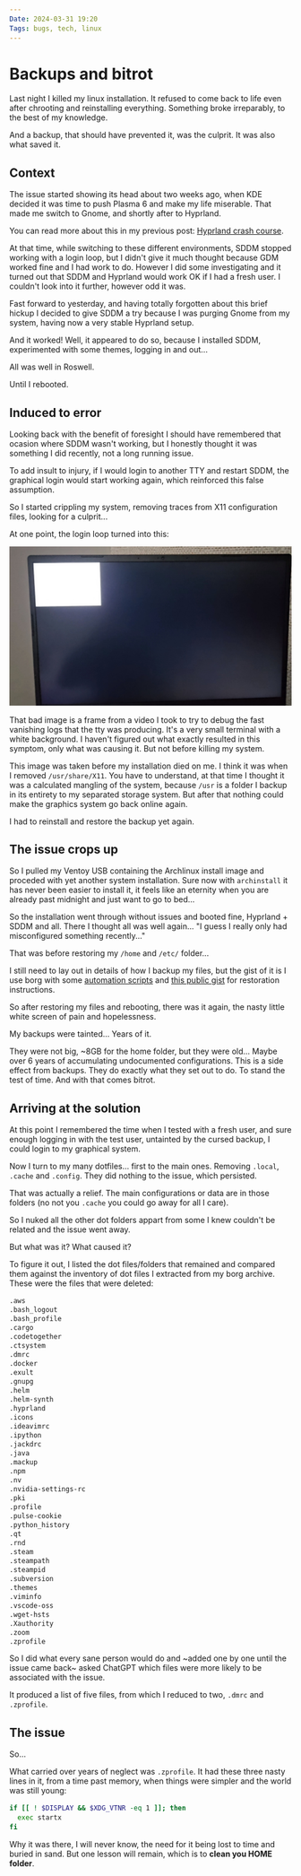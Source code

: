 ```yaml
---
Date: 2024-03-31 19:20
Tags: bugs, tech, linux
---
```


# Backups and bitrot

Last night I killed my linux installation. It refused to come back to life even after chrooting and reinstalling everything. Something broke irreparably, to the best of my knowledge.

And a backup, that should have prevented it, was the culprit. It was also what saved it.

## Context

The issue started showing its head about two weeks ago, when KDE decided it was time to push Plasma 6 and make my life miserable.
That made me switch to Gnome, and shortly after to Hyprland.

You can read more about this in my previous post: [Hyprland crash course](/2024/03/hyprland-crash-course).

At that time, while switching to these different environments, SDDM stopped working with a login loop, but I didn't give it much thought because GDM worked fine and I had work to do.
However I did some investigating and it turned out that SDDM and Hyprland would work OK if I had a fresh user. I couldn't look into it further, however odd it was.

Fast forward to yesterday, and having totally forgotten about this brief hickup I decided to give SDDM a try because I was purging Gnome from my system, having now
a very stable Hyprland setup.

And it worked! Well, it appeared to do so, because I installed SDDM, experimented with some themes, logging in and out...

All was well in Roswell.

Until I rebooted.

## Induced to error

Looking back with the benefit of foresight I should have remembered that ocasion where SDDM wasn't working, but I honestly thought it was something I did recently,
not a long running issue.

To add insult to injury, if I would login to another TTY and restart SDDM, the graphical login would start working again, which reinforced this false assumption.

So I started crippling my system, removing traces from X11 configuration files, looking for a culprit...

At one point, the login loop turned into this:

![tty1](/images/tty1-blank-white.jpg)

That bad image is a frame from a video I took to try to debug the fast vanishing logs that the tty was producing. It's a very small terminal with a white background.
I haven't figured out what exactly resulted in this symptom, only what was causing it. But not before killing my system.

This image was taken before my installation died on me. I think it was when I removed `/usr/share/X11`. You have to understand, at that time I thought it was a calculated
mangling of the system, because `/usr` is a folder I backup in its entirety to my separated storage system. But after that nothing could make the graphics system go back online again.

I had to reinstall and restore the backup yet again.

## The issue crops up

So I pulled my Ventoy USB containing the Archlinux install image and proceded with yet another system installation. Sure now with `archinstall` it has never been easier to install it,
it feels like an eternity when you are already past midnight and just want to go to bed...

So the installation went through without issues and booted fine, Hyprland + SDDM and all. There I thought all was well again... "I guess I really only had misconfigured something recently..."

That was before restoring my `/home` and `/etc/` folder...

I still need to lay out in details of how I backup my files, but the gist of it is I use borg with some [automation scripts](https://github.com/gchamon/borg-automated-backups)
and [this public gist](https://gist.github.com/gchamon/a10a23e258477e8eca67c4aa84aaccb5) for restoration instructions.

So after restoring my files and rebooting, there was it again, the nasty little white screen of pain and hopelessness.

My backups were tainted... Years of it.

They were not big, ~8GB for the home folder, but they were old... Maybe over 6 years of accumulating undocumented configurations.
This is a side effect from backups. They do exactly what they set out to do. To stand the test of time. And with that comes bitrot.

## Arriving at the solution

At this point I remembered the time when I tested with a fresh user, and sure enough logging in with the test user, untainted by the cursed backup, I could login to my graphical system.

Now I turn to my many dotfiles... first to the main ones. Removing `.local`, `.cache` and `.config`. They did nothing to the issue, which persisted.

That was actually a relief. The main configurations or data are in those folders (no not you `.cache` you could go away for all I care).

So I nuked all the other dot folders appart from some I knew couldn't be related and the issue went away.

But what was it? What caused it?

To figure it out, I listed the dot files/folders that remained and compared them against the inventory of dot files I extracted from my borg archive. These were the files that were deleted:

```
.aws
.bash_logout
.bash_profile
.cargo
.codetogether
.ctsystem
.dmrc
.docker
.exult
.gnupg
.helm
.helm-synth
.hyprland
.icons
.ideavimrc
.ipython
.jackdrc
.java
.mackup
.npm
.nv
.nvidia-settings-rc
.pki
.profile
.pulse-cookie
.python_history
.qt
.rnd
.steam
.steampath
.steampid
.subversion
.themes
.viminfo
.vscode-oss
.wget-hsts
.Xauthority
.zoom
.zprofile
```

So I did what every sane person would do and ~added one by one until the issue came back~ asked ChatGPT which files were more likely to be associated with the issue.

It produced a list of five files, from which I reduced to two, `.dmrc` and `.zprofile`.

## The issue

So...

What carried over years of neglect was `.zprofile`. It had these three nasty lines in it, from a time past memory, when things were simpler and the world was still young:

```bash
if [[ ! $DISPLAY && $XDG_VTNR -eq 1 ]]; then
  exec startx
fi
```

Why it was there, I will never know, the need for it being lost to time and buried in sand. But one lesson will remain, which is to **clean you HOME folder**.
